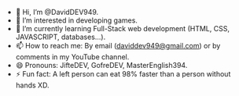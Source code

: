 - 👋 Hi, I’m @DavidDEV949.
- 👀 I’m interested in developing games.
- 🌱 I’m currently learning Full-Stack web development (HTML, CSS, JAVASCRIPT, databases...).
- 📫 How to reach me: By email (daviddev949@gmail.com) or by comments in my YouTube channel.
- 😄 Pronouns: JifteDEV, GofreDEV, MasterEnglish394.
- ⚡ Fun fact: A left person can eat 98% faster than a person without hands XD.

<!---
DavidDEV949/DavidDEV949 is a ✨ special ✨ repository because its `README.md` (this file) appears on your GitHub profile.
You can click the Preview link to take a look at your changes.
--->
